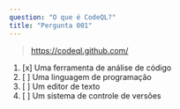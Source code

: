 ```yaml
---
question: "O que é CodeQL?"
title: "Pergunta 001"
---
```


> https://codeql.github.com/
1. [x] Uma ferramenta de análise de código
1. [ ] Uma linguagem de programação
1. [ ] Um editor de texto
1. [ ] Um sistema de controle de versões
